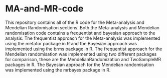 # MA-and-MR-code
This repository contains all of the R code for the Meta-analysis and Mendelian Randomisation sections. Both the Meta-analysis and Mendelian randomisation code contains a frequentist and bayesian approach to the analysis. The frequentist approach for the Meta-analysis was implemented using the metafor package in R and the Bayesian approach was implemented using the brms package in R. The frequentist approach for the Mendelian randomisation was implemented using two different packages for comparison, these are the MendelianRandomization and TwoSampleMR packages in R. The Bayesian approach for the Mendelian randomisation was implemented using the mrbayes package in R.


